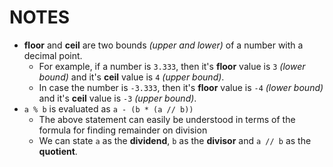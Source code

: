 # NOTES

- **floor** and **ceil** are two bounds _(upper and lower)_ of a number with a decimal point.
  - For example, if a number is `3.333`, then it's **floor** value is `3` _(lower bound)_ and it's **ceil** value is `4` _(upper bound)_.
  - In case the number is `-3.333`, then it's **floor** value is `-4` _(lower bound)_ and it's **ceil** value is `-3` _(upper bound)_.
- `a % b` is evaluated as `a - (b * (a // b))`
  - The above statement can easily be understood in terms of the formula for finding remainder on division
  - We can state `a` as the **dividend**, `b` as the **divisor** and `a // b` as the **quotient**.
